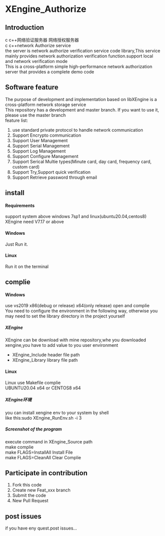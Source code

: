 # XEngine_Authorize

## Introduction
c c++网络验证服务器 网络授权服务器  
c c++network Authorize service  
the server is network authorize verification service code library,This service mainly provides network authorization verification function.support local and network verification mode  
This is a cross-platform simple high-performance network authorization server that provides a complete demo code  

## Software feature
The purpose of development and implementation based on libXEngine is a cross-platform network storage service  
This repository has a development and master branch. If you want to use it, please use the master branch  
feature list:  
1. use standard private protocol to handle network communication
2. Support Encrypto communication
3. Support User Management
4. Support Serial Management
5. Support Log Management
6. Support Configure Management
7. Support Serical Multie types(Minute card, day card, frequency card, custom card)
8. Support Try,Support quick verification
9. Support Retrieve password through email

## install

#### Requirements
support system above windows 7sp1 and linux(ubuntu20.04,centos8)  
XEngine need V7.17 or above  

#### Windows
Just Run it.


#### Linux
Run it on the terminal

## complie

#### Windows
use vs2019 x86(debug or release) x64(only release) open and complie  
You need to configure the environment in the following way, otherwise you may need to set the library directory in the project yourself  

##### XEngine
XEngine can be download with mine repository,whe you downloaded xengine,you have to add value to you user environment  
- XEngine_Include header file path
- XEngine_Library library file path

#### Linux
Linux use Makefile complie  
UBUNTU20.04 x64 or CENTOS8 x64  

##### XEngine环境
you can install xengine env to your system by shell  
like this:sudo XEngine_RunEnv.sh -i 3

##### Screenshot of the program
execute command in XEngine_Source path   
make complie  
make FLAGS=InstallAll Install File  
make FLAGS=CleanAll Clear Complie  

## Participate in contribution

1.  Fork this code
2.  Create new Feat_xxx branch
3.  Submit the code
4.  New Pull Request

## post issues

if you have eny quest.post issues...